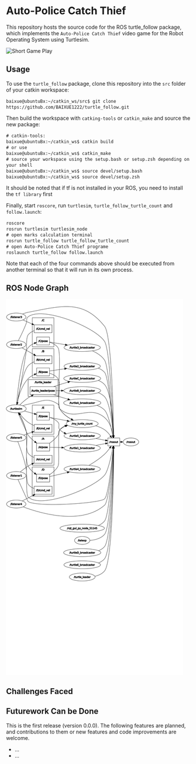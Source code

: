 # Auto-Police Catch Thief

This repository hosts the source code for the ROS turtle_follow package, which implements the `Auto-Police Catch Thief` video game for the Robot Operating System using Turtlesim.

![Short Game Play](docs/Auto-Police_Catch_Thief.gif)

## Usage

To use the `turtle_follow` package, clone this repository into the `src` folder of your catkin workspace:

```console
baixue@ubuntuBx:~/catkin_ws/src$ git clone https://github.com/BAIXUE1222/turtle_follow.git
```

Then build the workspace with `catking-tools` or `catkin_make` and source the new package:

```console
# catkin-tools:
baixue@ubuntuBx:~/catkin_ws$ catkin build
# or use
baixue@ubuntuBx:~/catkin_ws$ catkin_make
# source your workspace using the setup.bash or setup.zsh depending on your shell
baixue@ubuntuBx:~/catkin_ws$ source devel/setup.bash
baixue@ubuntuBx:~/catkin_ws$ source devel/setup.zsh
```
It should be noted that if tf is not installed in your ROS, you need to install the `tf library` first

Finally, start `roscore`, run `turtlesim`, `turtle_follow_turtle_count` and `follow.launch`:

```console
roscore
rosrun turtlesim turtlesim_node
# open marks calculation terminal
rosrun turtle_follow turtle_follow_turtle_count  
# open Auto-Police Catch Thief programe
roslaunch turtle_follow follow.launch   
```

Note that each of the four commands above should be executed from another terminal so that it will run in its own process.


## ROS Node Graph

![rqt node graph](docs/rosgraph.svg)


## Challenges Faced


## Futurework Can be Done
This is the first release (version 0.0.0). The following features are planned, and contributions to them or new features and code improvements are welcome.

- ...
- ...

